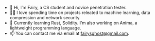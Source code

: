 - 👋 Hi, I’m Fairy, a CS student and novice penetration tester.
- 👩‍💻 I love spending time on projects releated to machine learning, data compression and network security. 
- 🌱 Currently learning Rust, Solidity. I'm also working on Anima, a lightweight programming language.
- 📫 You can contact me via email at fairysghost@gmail.com.
